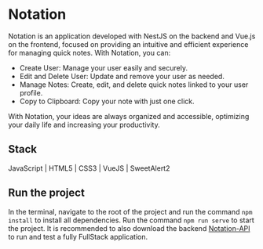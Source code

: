 # Notation

Notation is an application developed with NestJS on the backend and Vue.js on the frontend, focused on providing an intuitive and efficient experience for managing quick notes. With Notation, you can:

- Create User: Manage your user easily and securely.
- Edit and Delete User: Update and remove your user as needed.
- Manage Notes: Create, edit, and delete quick notes linked to your user profile.
- Copy to Clipboard: Copy your note with just one click.

With Notation, your ideas are always organized and accessible, optimizing your daily life and increasing your productivity.

## Stack

JavaScript | HTML5 | CSS3 | VueJS | SweetAlert2

## Run the project

In the terminal, navigate to the root of the project and run the command `npm install` to install all dependencies. Run the command `npm run serve` to start the project.
It is recommended to also download the backend [Notation-API](https://github.com/anngelos/notation-api) to run and test a fully FullStack application.